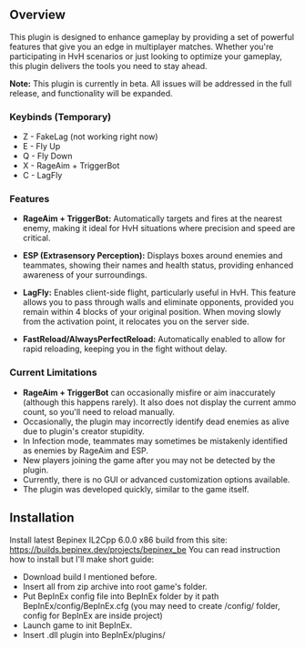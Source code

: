 ## Overview

This plugin is designed to enhance gameplay by providing a set of powerful features that give you an edge in multiplayer matches. Whether you're participating in HvH scenarios or just looking to optimize your gameplay, this plugin delivers the tools you need to stay ahead.

**Note:** This plugin is currently in beta. All issues will be addressed in the full release, and functionality will be expanded.

### Keybinds (Temporary)

- Z - FakeLag (not working right now)
- E - Fly Up
- Q - Fly Down
- X - RageAim + TriggerBot
- C - LagFly

### Features

- **RageAim + TriggerBot:** Automatically targets and fires at the nearest enemy, making it ideal for HvH situations where precision and speed are critical.

- **ESP (Extrasensory Perception):** Displays boxes around enemies and teammates, showing their names and health status, providing enhanced awareness of your surroundings.

- **LagFly:** Enables client-side flight, particularly useful in HvH. This feature allows you to pass through walls and eliminate opponents, provided you remain within 4 blocks of your original position. When moving slowly from the activation point, it relocates you on the server side.

- **FastReload/AlwaysPerfectReload:** Automatically enabled to allow for rapid reloading, keeping you in the fight without delay.

### Current Limitations

- **RageAim + TriggerBot** can occasionally misfire or aim inaccurately (although this happens rarely). It also does not display the current ammo count, so you'll need to reload manually.
- Occasionally, the plugin may incorrectly identify dead enemies as alive due to plugin's creator stupidity.
- In Infection mode, teammates may sometimes be mistakenly identified as enemies by RageAim and ESP.
- New players joining the game after you may not be detected by the plugin.
- Currently, there is no GUI or advanced customization options available.
- The plugin was developed quickly, similar to the game itself.

## Installation

Install latest Bepinex IL2Cpp 6.0.0 x86 build from this site: https://builds.bepinex.dev/projects/bepinex_be
You can read instruction how to install but I'll make short guide:

- Download build I mentioned before.
- Insert all from zip archive into root game's folder.
- Put BepInEx config file into BepInEx folder by it path BepInEx/config/BepInEx.cfg (you may need to create /config/ folder, config for BepInEx are inside project)
- Launch game to init BepInEx.
- Insert .dll plugin into BepInEx/plugins/
